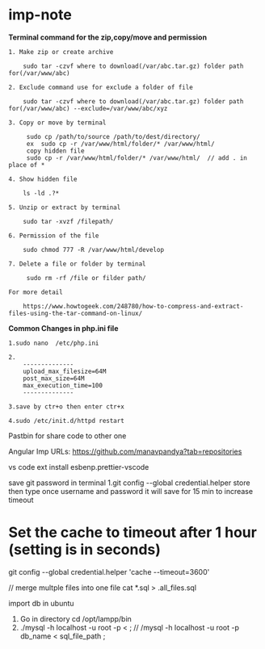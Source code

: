 # imp-note

**Terminal command for the zip,copy/move and permission**
    
    1. Make zip or create archive
    
        sudo tar -czvf where to download(/var/abc.tar.gz) folder path for(/var/www/abc)
        
    2. Exclude command use for exclude a folder of file
    
        sudo tar -czvf where to download(/var/abc.tar.gz) folder path for(/var/www/abc) --exclude=/var/www/abc/xyz
     
    3. Copy or move by terminal  
    
         sudo cp /path/to/source /path/to/dest/directory/
         ex  sudo cp -r /var/www/html/folder/* /var/www/html/
         copy hidden file
         sudo cp -r /var/www/html/folder/* /var/www/html/  // add . in place of *
         
    4. Show hidden file
    
        ls -ld .?* 
        
    5. Unzip or extract by terminal
    
        sudo tar -xvzf /filepath/
        
    6. Permission of the file
    
        sudo chmod 777 -R /var/www/html/develop
        
    7. Delete a file or folder by terminal 
    
         sudo rm -rf /file or filder path/
    
    For more detail
    
        https://www.howtogeek.com/248780/how-to-compress-and-extract-files-using-the-tar-command-on-linux/


**Common Changes in php.ini file**

    1.sudo nano  /etc/php.ini
    
    2.
        --------------
        upload_max_filesize=64M
        post_max_size=64M
        max_execution_time=100
        --------------
        
    3.save by ctr+o then enter ctr+x
    
    4.sudo /etc/init.d/httpd restart
Pastbin for share code to other one


Angular Imp URLs:
https://github.com/manavpandya?tab=repositories



vs code ext install esbenp.prettier-vscode





save git password in terminal
1.git config --global credential.helper store 
then type once username and password it will save for 15 min
to increase timeout 
# Set the cache to timeout after 1 hour (setting is in seconds)
git config --global credential.helper 'cache --timeout=3600'


// merge multple files into one file
cat *.sql  > .all_files.sql

import db in ubuntu
1. Go in directory
   cd /opt/lampp/bin
2. ./mysql -h localhost -u root -p  <  ; // /mysql -h localhost -u root -p db_name < sql_file_path ;
